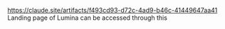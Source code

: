 https://claude.site/artifacts/f493cd93-d72c-4ad9-b46c-41449647aa41
Landing page of Lumina can be accessed through this
